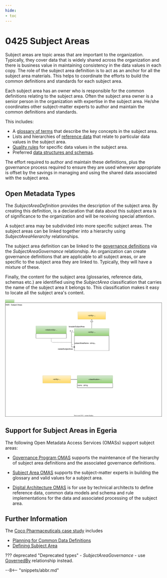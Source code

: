 ```yaml
---
hide:
- toc
---
```


<!-- SPDX-License-Identifier: CC-BY-4.0 -->
<!-- Copyright Contributors to the ODPi Egeria project 2020. -->


# 0425 Subject Areas

Subject areas are topic areas that are important to the organization.  Typically, they cover data that is widely shared across the organization and there is business value in maintaining consistency in the data values in each copy.  The role of the subject area definition is to act as an anchor  for all the subject area materials.  This helps to coordinate the efforts to build the common definitions and standards for each subject area.

Each subject area has an owner who is responsible for the common definitions relating to the subject area.  Often the subject area owner is a senior person in the organization with expertise in the subject area.  He/she coordinates other subject-matter experts to author and maintain the common definitions and standards.

This includes:

* A [glossary of terms](/types/3/0310-Glossary) that describe the key concepts in the subject area.
* Lists and hierarchies of [reference data](/types/5/0545-Reference-Data) that relate to particular data values in the subject area.
* [Quality rules](/types/4/0430-Technical-Controls) for specific data values in the subject area.
* Preferred [data structures and schemas](/types/5/0501-Schema-Elements).

The effort required to author and maintain these definitions, plus the governance process required to
ensure they are used wherever appropriate is offset by the savings in managing and using the shared
data associated with the subject area.

## Open Metadata Types

The *SubjectAreaDefinition* provides the description of the subject area.  By creating this definition, is a declaration that data about this subject area is of significance to the organization and will be receiving special attention.

A subject area may be subdivided into more specific subject areas.  The subject areas can be linked together into a hierarchy using *SubjectAreaHierarchy* relationships.

The subject area definition can be linked to the [governance definitions](/types/4/0401-Governance-Definitions) via the *SubjectAreaGovernance* relationship.  An organization can create governance definitions that are applicable to  all subject areas,
or are specific to the subject area they are linked to.  Typically, they will have a mixture of these.

Finally, the content for the subject area (glossaries, reference data, schemas etc.) are identified using the *SubjectArea* classification that carries the name of the subject area it belongs to. This classification makes it easy to locate all the subject area's content.


![UML](0425-Subject-Areas.svg)

## Support for Subject Areas in Egeria

The following Open Metadata Access Services (OMASs) support subject areas:

* [Governance Program OMAS](/services/omas/governance-program/overview) supports the maintenance of the hierarchy of subject area definitions and the associated governance definitions.

* [Subject Area OMAS](/services/omas/subject-area/overview) supports the subject-matter experts in building the glossary and valid values for a subject area.
  
* [Digital Architecture OMAS](/services/omas/digital-architecture/overview) is for use by technical architects to define reference data, common data models and schema and rule implementations for the data and associated processing of the subject area.

## Further Information

The [Coco Pharmaceuticals case study](/practices/coco-pharmaceuticals) includes
* [Planning for Common Data Definitions](/practices/coco-pharmaceuticals/scenarios/planning-for-common-data-definitions/overview)
* [Defining Subject Area](/practices/coco-pharmaceuticals/scenarios/defining-subject-areas/overview)

??? deprecated "Deprecated types"
    - *SubjectAreaGovernance* - use [GovernedBy](/types/4/0401-Governance-Definitions) relationship instead.


--8<-- "snippets/abbr.md"